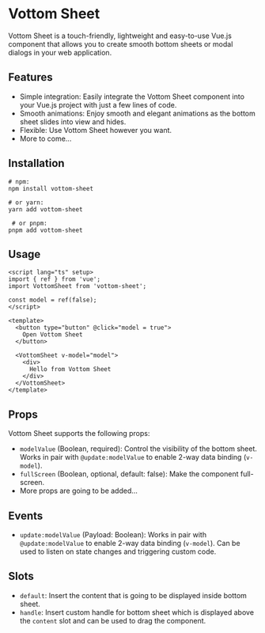 # Vottom Sheet

Vottom Sheet is a touch-friendly, lightweight and easy-to-use Vue.js component
that allows you to create smooth bottom sheets or modal dialogs in your web
application.

## Features

- Simple integration: Easily integrate the Vottom Sheet component into your Vue.js project with just a few lines of code.
- Smooth animations: Enjoy smooth and elegant animations as the bottom sheet slides into view and hides.
- Flexible: Use Vottom Sheet however you want.
- More to come...

## Installation

```
# npm:
npm install vottom-sheet

# or yarn:
yarn add vottom-sheet

 # or pnpm:
pnpm add vottom-sheet
```

## Usage

```vue
<script lang="ts" setup>
import { ref } from 'vue';
import VottomSheet from 'vottom-sheet';

const model = ref(false);
</script>

<template>
  <button type="button" @click="model = true">
    Open Vottom Sheet
  </button>

  <VottomSheet v-model="model">
    <div>
      Hello from Vottom Sheet
    </div>
  </VottomSheet>
</template>
```

## Props

Vottom Sheet supports the following props:

- `modelValue` (Boolean, required): Control the visibility of the bottom sheet. Works in pair with `@update:modelValue` to enable 2-way data binding (`v-model`).
- `fullScreen` (Boolean, optional, default: false): Make the component full-screen.
- More props are going to be added...

## Events

- `update:modelValue` (Payload: Boolean): Works in pair with `@update:modelValue` to enable 2-way data binding (`v-model`). Can be used to listen on state changes and triggering custom code.

## Slots
- `default`: Insert the content that is going to be displayed inside bottom sheet.
- `handle`: Insert custom handle for bottom sheet which is displayed above the `content` slot and can be used to drag the component.

